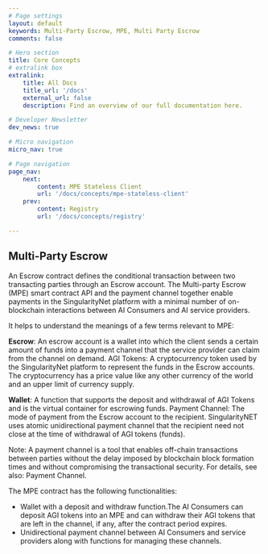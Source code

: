 ```yaml
---
# Page settings
layout: default
keywords: Multi-Party Escrow, MPE, Multi Party Escrow
comments: false

# Hero section
title: Core Concepts 
# extralink box
extralink:
    title: All Docs
    title_url: '/docs'
    external_url: false
    description: Find an overview of our full documentation here.

# Developer Newsletter
dev_news: true

# Micro navigation
micro_nav: true

# Page navigation
page_nav:
    next:
        content: MPE Stateless Client
        url: '/docs/concepts/mpe-stateless-client'
    prev:
        content: Registry
        url: '/docs/concepts/registry'

---
```

## Multi-Party Escrow


An Escrow contract defines the conditional transaction between two transacting parties through an Escrow account. 
The Multi-party Escrow (MPE) smart contract API and the payment channel together enable payments in the SingularityNet platform with a minimal number of on-blockchain interactions between AI Consumers and AI service providers.

It helps to understand the meanings of a few terms relevant to MPE: 

**Escrow**: An escrow account is a wallet into which the client sends a certain amount of funds into a payment channel that the service provider can claim from the channel on demand. 
AGI Tokens: A cryptocurrency token used by the SingularityNet platform to represent the funds in the Escrow accounts. The cryptocurrency has a price value like any other currency of the world and an upper limit of currency supply.

**Wallet**: A function that supports the deposit and withdrawal of AGI Tokens and is the virtual container for escrowing funds.
Payment Channel: The mode of payment from the Escrow account to the recipient. SingularityNET uses atomic unidirectional payment channel that the recipient need not close at the time of withdrawal of AGI tokens (funds).

Note: A payment channel is a tool that enables off-chain transactions between parties without the delay imposed by blockchain block formation times and without compromising the transactional security. For details, see also: Payment Channel. 

The MPE contract has the following functionalities:
* Wallet with a deposit and withdraw function.The AI Consumers can deposit AGI tokens into an MPE and can withdraw their AGI tokens that are left in the channel, if any, after the contract period expires. 
* Unidirectional payment channel between AI Consumers and service providers along with functions for managing these channels.
